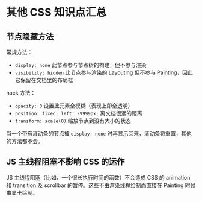 # 其他 CSS 知识点汇总

## 节点隐藏方法

常规方法：

- `display: none` 此节点参与节点树的构建，但不参与渲染
- `visibility: hidden` 此节点参与渲染的 Layouting 但不参与 Painting，因此它保留在文档里的布局框

hack 方法：

- `opacity: 0` 设置此元素全模糊（表现上即全透明）
- `position: fixed; left: -9999px;` 离文档很远的距离
- `transform: scale(0)` 缩放节点到没有大小的状态

当一个带有滚动条的节点被 `display: none` 时再显示回来，滚动条将重置，其他的方法都不会。

## JS 主线程阻塞不影响 CSS 的运作

JS 主线程阻塞（比如，一个很长执行时间的函数）不会造成 CSS 的 animation 和 transition 及 scrollbar 的暂停。这些不由渲染线程绘制而直接在 Painting 时候由显卡绘制。
